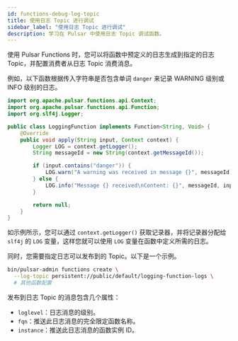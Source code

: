 ```yaml
---
id: functions-debug-log-topic
title: 使用日志 Topic 进行调试
sidebar_label: "使用日志 Topic 进行调试"
description: 学习在 Pulsar 中使用日志 Topic 调试函数。
---
```


使用 Pulsar Functions 时，您可以将函数中预定义的日志生成到指定的日志 Topic，并配置消费者从日志 Topic 消费消息。

例如，以下函数根据传入字符串是否包含单词 `danger` 来记录 WARNING 级别或 INFO 级别的日志。

```java
import org.apache.pulsar.functions.api.Context;
import org.apache.pulsar.functions.api.Function;
import org.slf4j.Logger;

public class LoggingFunction implements Function<String, Void> {
    @Override
    public void apply(String input, Context context) {
        Logger LOG = context.getLogger();
        String messageId = new String(context.getMessageId());

        if (input.contains("danger")) {
            LOG.warn("A warning was received in message {}", messageId);
        } else {
            LOG.info("Message {} received\nContent: {}", messageId, input);
        }

        return null;
    }
}
```

如示例所示，您可以通过 `context.getLogger()` 获取记录器，并将记录器分配给 `slf4j` 的 `LOG` 变量，这样您就可以使用 `LOG` 变量在函数中定义所需的日志。

同时，您需要指定日志可以发布到的 Topic。以下是一个示例。

```bash
bin/pulsar-admin functions create \
  --log-topic persistent://public/default/logging-function-logs \
  # 其他函数配置
```

发布到日志 Topic 的消息包含几个属性：
- `loglevel`：日志消息的级别。
- `fqn`：推送此日志消息的完全限定函数名称。
- `instance`：推送此日志消息的函数实例 ID。